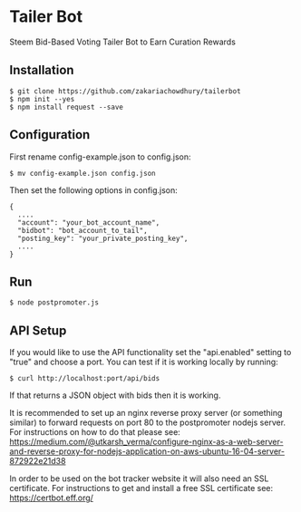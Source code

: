 # Tailer Bot
Steem Bid-Based Voting Tailer Bot to Earn Curation Rewards

## Installation
```
$ git clone https://github.com/zakariachowdhury/tailerbot
$ npm init --yes
$ npm install request --save
```

## Configuration
First rename config-example.json to config.json:
```
$ mv config-example.json config.json
```

Then set the following options in config.json:
```
{
  ....
  "account": "your_bot_account_name",
  "bidbot": "bot_account_to_tail",
  "posting_key": "your_private_posting_key",
  ....
}
```

## Run
```
$ node postpromoter.js
```

## API Setup
If you would like to use the API functionality set the "api.enabled" setting to "true" and choose a port. You can test if it is working locally by running:

```
$ curl http://localhost:port/api/bids
```

If that returns a JSON object with bids then it is working.

It is recommended to set up an nginx reverse proxy server (or something similar) to forward requests on port 80 to the postpromoter nodejs server. For instructions on how to do that please see: https://medium.com/@utkarsh_verma/configure-nginx-as-a-web-server-and-reverse-proxy-for-nodejs-application-on-aws-ubuntu-16-04-server-872922e21d38

In order to be used on the bot tracker website it will also need an SSL certificate. For instructions to get and install a free SSL certificate see: https://certbot.eff.org/
